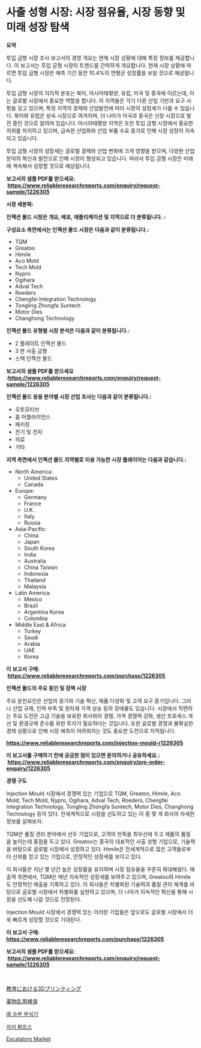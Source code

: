 <p><h1>사출 성형 시장: 시장 점유율, 시장 동향 및 미래 성장 탐색</h1></p><p><strong>요약</strong></p>
<p><p>투입 금형 시장 조사 보고서의 경영 개요는 현재 시장 상황에 대해 특정 정보를 제공합니다. 이 보고서는 투입 금형 시장의 트렌드를 간략하게 개요합니다. 현재 시장 상황에 따르면 투입 금형 시장은 예측 기간 동안 10.4%의 연평균 성장률을 보일 것으로 예상됩니다.</p><p>투입 금형 시장의 지리적 분포는 북미, 아시아태평양, 유럽, 미국 및 중국에 이르는데, 이는 글로벌 시장에서 중요한 역할을 합니다. 이 지역들은 각기 다른 산업 기반과 요구 사항을 갖고 있으며, 특정 지역의 경제와 산업발전에 따라 시장의 성장세가 다를 수 있습니다. 북미와 유럽은 성숙 시장으로 여겨지며, 더 나아가 미국과 중국은 신장 시장으로 발전 중인 것으로 알려져 있습니다. 아시아태평양 지역은 또한 투입 금형 시장에서 중요한 지위를 차지하고 있으며, 급속한 산업화와 산업 부품 수요 증가로 인해 시장 성장이 지속되고 있습니다.</p><p>투입 금형 시장의 성장세는 글로벌 경제와 산업 변화에 크게 영향을 받으며, 다양한 산업 분야의 혁신과 발전으로 인해 시장이 형성되고 있습니다. 따라서 투입 금형 시장은 미래에 계속해서 성장할 것으로 예상됩니다.</p></p>
<p><strong>보고서의 샘플 PDF를 받으세요: &nbsp;<a href="https://www.reliableresearchreports.com/enquiry/request-sample/1226305">https://www.reliableresearchreports.com/enquiry/request-sample/1226305</a></strong></p>
<p><strong>시장 세분화:</strong></p>
<p><strong> 인젝션 몰드 시장은 개요, 배포, 애플리케이션 및 지역으로 더 분류됩니다. :</strong></p>
<p><strong>구성요소 측면에서는 인젝션 몰드 시장은 다음과 같이 분류됩니다.:</strong></p>
<p><ul><li>TQM</li><li>Greatoo</li><li>Himile</li><li>Aco Mold</li><li>Tech Mold</li><li>Nypro</li><li>Ogihara</li><li>Adval Tech</li><li>Roeders</li><li>Chengfei Integration Technology</li><li>Tongling Zhongfa Suntech</li><li>Motor Dies</li><li>Changhong Technology</li></ul></p>
<p><strong> 인젝션 몰드 유형별 시장 분석은 다음과 같이 분류됩니다.:</strong></p>
<p><ul><li>2 플레이트 인젝션 몰드</li><li>3 판 사출 금형</li><li>스택 인젝션 몰드</li></ul></p>
<p><strong>보고서의 샘플 PDF를 받으세요 :<a href="https://www.reliableresearchreports.com/enquiry/request-sample/1226305">https://www.reliableresearchreports.com/enquiry/request-sample/1226305</a></strong></p>
<p><strong> 인젝션 몰드 응용 분야별 시장 산업 조사는 다음과 같이 분류됩니다.:</strong></p>
<p><ul><li>오토모티브</li><li>홈 어플라이언스</li><li>패키징</li><li>전기 및 전자</li><li>의료</li><li>기타</li></ul></p>
<p><strong>지역 측면에서 인젝션 몰드 지역별로 이용 가능한 시장 플레이어는 다음과 같습니다.:</strong></p>
<p><ul>
    <li>
        North America:
        <ul>
            <li>United States</li>
            <li>Canada</li>
        </ul>
    </li>
    <li>
        Europe:
        <ul>
            <li>Germany</li>
            <li>France</li>
            <li>U.K.</li>
            <li>Italy</li>
            <li>Russia</li>
        </ul>
    </li>
    <li>
        Asia-Pacific:
        <ul>
            <li>China</li>
            <li>Japan</li>
            <li>South Korea</li>
            <li>India</li>
            <li>Australia</li>
            <li>China Taiwan</li>
            <li>Indonesia</li>
            <li>Thailand</li>
            <li>Malaysia</li>
        </ul>
    </li>
    <li>
        Latin America:
        <ul>
            <li>Mexico</li>
            <li>Brazil</li>
            <li>Argentina Korea</li>
            <li>Colombia</li>
        </ul>
    </li>
    <li>
        Middle East & Africa:
        <ul>
            <li>Turkey</li>
            <li>Saudi</li>
            <li>Arabia</li>
            <li>UAE</li>
            <li>Korea</li>
        </ul>
    </li>
    </ul></p>
<p><strong>이 보고서 구매: &nbsp;<a href="https://www.reliableresearchreports.com/purchase/1226305">https://www.reliableresearchreports.com/purchase/1226305</a></strong></p>
<p><strong>인젝션 몰드의 주요 동인 및 장벽 시장</strong></p>
<p><p>주요 운전요인은 산업의 증가와 기술 혁신, 제품 다양화 및 고객 요구 증가입니다. 그러나 산업 규제, 인력 부족 및 원자재 가격 상승 등의 장애물도 있습니다. 시장에서 직면하는 주요 도전은 고급 기술을 보유한 회사와의 경쟁, 가격 경쟁력 강화, 생산 프로세스 개선 및 환경규제 준수를 위한 투자가 필요하다는 것입니다. 또한 글로벌 경쟁과 불확실한 경제 상황으로 인해 시장 예측이 어려워지는 것도 중요한 도전으로 지적됩니다.</p></p>
<p><strong><a href="https://www.reliableresearchreports.com/injection-mould-r1226305">https://www.reliableresearchreports.com/injection-mould-r1226305</a></strong></p>
<p><strong>이 보고서를 구매하기 전에 궁금한 점이 있으면 문의하거나 공유하세요.: &nbsp;<a href="https://www.reliableresearchreports.com/enquiry/pre-order-enquiry/1226305">https://www.reliableresearchreports.com/enquiry/pre-order-enquiry/1226305</a></strong></p>
<p><strong>경쟁 구도</strong></p>
<p><p>Injection Mould 시장에서 경쟁력 있는 기업으로 TQM, Greatoo, Himile, Aco Mold, Tech Mold, Nypro, Ogihara, Adval Tech, Roeders, Chengfei Integration Technology, Tongling Zhongfa Suntech, Motor Dies, Changhong Technology 등이 있다. 전세계적으로 시장을 선도하고 있는 이 중 몇 개 회사의 자세한 정보를 살펴보자.</p><p>TQM은 품질 관리 분야에서 선두 기업으로, 고객의 만족을 최우선에 두고 제품의 품질을 높이는데 중점을 두고 있다. Greatoo는 중국의 대표적인 사출 성형 기업으로, 기술력을 바탕으로 글로벌 시장에서 성장하고 있다. Himile은 전세계적으로 많은 고객들로부터 신뢰를 얻고 있는 기업으로, 안정적인 성장세를 보이고 있다.</p><p>이 회사들은 지난 몇 년간 높은 성장률을 유지하며 시장 점유율을 꾸준히 확대해왔다. 매출액 측면에서, TQM은 매년 지속적인 성장세를 보여주고 있으며, Greatoo와 Himile도 안정적인 매출을 기록하고 있다. 이 회사들은 차별화된 기술력과 품질 관리 체계를 바탕으로 글로벌 시장에서 차별화를 실현하고 있으며, 더 나아가 지속적인 혁신을 통해 시장을 선도해 나갈 것으로 전망된다.</p><p>Injection Mould 시장에서 경쟁력 있는 이러한 기업들은 앞으로도 글로벌 시장에서 더욱 빠르게 성장할 것으로 기대된다.</p></p>
<p><strong>이 보고서 구매: &nbsp; <a href="https://www.reliableresearchreports.com/purchase/1226305">https://www.reliableresearchreports.com/purchase/1226305</a></strong></p>
<p><strong>보고서의 샘플 PDF를 받으세요: &nbsp;<a href="https://www.reliableresearchreports.com/enquiry/request-sample/1226305">https://www.reliableresearchreports.com/enquiry/request-sample/1226305</a></strong><strong></strong></p>
<p>&nbsp;</p>
<p><p><a href="https://medium.com/@raymanta28/%E6%95%99%E8%82%B2%E5%88%86%E9%87%8E%E3%81%AB%E3%81%8A%E3%81%91%E3%82%8B3d%E3%83%97%E3%83%AA%E3%83%B3%E3%83%88%E5%B8%82%E5%A0%B4%E3%81%AE%E8%A6%8F%E6%A8%A1-cagr-%E3%83%88%E3%83%AC%E3%83%B3%E3%83%89-2024-2030-d47f97855f9f">教育における3Dプリンティング</a></p><p><a href="https://medium.com/@dylanwright66/%E8%96%AC%E7%89%A9%E4%B9%B1%E7%94%A8%E6%A4%9C%E6%9F%BB%E5%B8%82%E5%A0%B4%E3%81%AE%E5%88%86%E6%9E%90-%E3%82%B0%E3%83%AD%E3%83%BC%E3%83%90%E3%83%AB%E7%94%A3%E6%A5%AD%E3%81%AE%E8%A6%8B%E9%80%9A%E3%81%97%E3%81%A8%E4%BA%88%E6%B8%AC-2024%E5%B9%B4%E3%81%8B%E3%82%892031%E5%B9%B4-bbd414d299a5">薬物乱用検査</a></p><p><a href="https://medium.com/@hugofirst44/ir-%EC%88%98%EB%B6%84-%EB%B6%84%EC%84%9D%EA%B8%B0-%EC%8B%9C%EC%9E%A5-%EC%84%B1%EA%B3%B5%EC%A0%81%EC%9D%B8-%EB%B9%84%EC%A6%88%EB%8B%88%EC%8A%A4-%EC%A0%84%EB%9E%B5%EC%9D%98-%EC%97%B4%EC%87%A0-2031%EB%85%84%EA%B9%8C%EC%A7%80-%EC%98%88%EC%B8%A1-abf69d2a01c2">IR 수분 분석기</a></p><p><a href="https://medium.com/@juliastanley2022/%EC%A1%B0%ED%82%A4%ED%8E%8C%ED%94%84-%EC%8B%9C%EC%9E%A5-%EC%A0%84%EB%A7%9D-%EC%82%B0%EC%97%85-%EA%B0%9C%EC%9A%94-%EB%B0%8F-%EC%98%88%EC%B8%A1-2024%EB%85%84%EB%B6%80%ED%84%B0-2031%EB%85%84%EA%B9%8C%EC%A7%80-46f760edc921">자키 펌프스</a></p><p><a href="https://medium.com/@stevenlane654/escalators-market-size-market-outlook-and-market-forecast-2024-to-2031-2d7d8794cea6">Escalators Market</a></p></p>